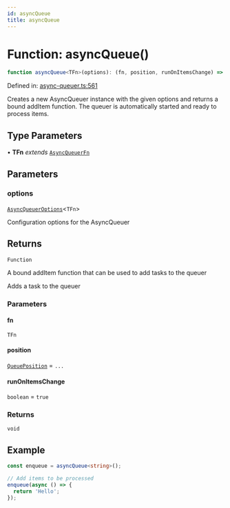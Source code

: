```yaml
---
id: asyncQueue
title: asyncQueue
---
```


<!-- DO NOT EDIT: this page is autogenerated from the type comments -->

# Function: asyncQueue()

```ts
function asyncQueue<TFn>(options): (fn, position, runOnItemsChange) => void
```

Defined in: [async-queuer.ts:561](https://github.com/TanStack/pacer/blob/main/packages/pacer/src/async-queuer.ts#L561)

Creates a new AsyncQueuer instance with the given options and returns a bound addItem function.
The queuer is automatically started and ready to process items.

## Type Parameters

• **TFn** *extends* [`AsyncQueuerFn`](../type-aliases/asyncqueuerfn.md)

## Parameters

### options

[`AsyncQueuerOptions`](../interfaces/asyncqueueroptions.md)\<`TFn`\>

Configuration options for the AsyncQueuer

## Returns

`Function`

A bound addItem function that can be used to add tasks to the queuer

Adds a task to the queuer

### Parameters

#### fn

`TFn`

#### position

[`QueuePosition`](../type-aliases/queueposition.md) = `...`

#### runOnItemsChange

`boolean` = `true`

### Returns

`void`

## Example

```ts
const enqueue = asyncQueue<string>();

// Add items to be processed
enqueue(async () => {
  return 'Hello';
});
```
